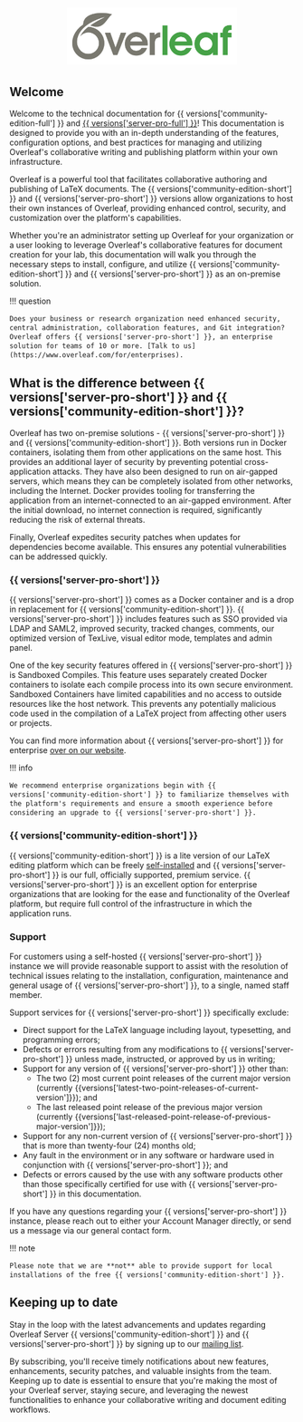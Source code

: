 <h1 align="center">
  <a href="https://www.overleaf.com"><img src="assets/logo.png" alt="Overleaf" width="300"></a>
</h1>

## Welcome

Welcome to the technical documentation for {{ versions['community-edition-full'] }} and [{{ versions['server-pro-full'] }}](https://www.overleaf.com/for/enterprises)! This documentation is designed to provide you with an in-depth understanding of the features, configuration options, and best practices for managing and utilizing Overleaf's collaborative writing and publishing platform within your own infrastructure.

Overleaf is a powerful tool that facilitates collaborative authoring and publishing of LaTeX documents. The {{ versions['community-edition-short'] }} and {{ versions['server-pro-short'] }} versions allow organizations to host their own instances of Overleaf, providing enhanced control, security, and customization over the platform's capabilities.

Whether you're an administrator setting up Overleaf for your organization or a user looking to leverage Overleaf's collaborative features for document creation for your lab, this documentation will walk you through the necessary steps to install, configure, and utilize {{ versions['community-edition-short'] }} and {{ versions['server-pro-short'] }} as an on-premise solution.

!!! question

    Does your business or research organization need enhanced security, central administration, collaboration features, and Git integration? Overleaf offers {{ versions['server-pro-short'] }}, an enterprise solution for teams of 10 or more. [Talk to us](https://www.overleaf.com/for/enterprises). 

## What is the difference between {{ versions['server-pro-short'] }} and {{ versions['community-edition-short'] }}?

Overleaf has two on-premise solutions - {{ versions['server-pro-short'] }} and {{ versions['community-edition-short'] }}. Both versions run in Docker containers, isolating them from other applications on the same host. This provides an additional layer of security by preventing potential cross-application attacks. They have also been designed to run on air-gapped servers, which means they can be completely isolated from other networks, including the Internet. Docker provides tooling for transferring the application from an internet-connected to an air-gapped environment. After the initial download, no internet connection is required, significantly reducing the risk of external threats.

Finally, Overleaf expedites security patches when updates for dependencies become available. This ensures any potential vulnerabilities can be addressed quickly. 

### {{ versions['server-pro-short'] }} ###

{{ versions['server-pro-short'] }} comes as a Docker container and is a drop in replacement for {{ versions['community-edition-short'] }}. {{ versions['server-pro-short'] }} includes features such as SSO provided via LDAP and SAML2, improved security, tracked changes, comments, our optimized version of TexLive, visual editor mode, templates and admin panel. 

One of the key security features offered in {{ versions['server-pro-short'] }} is Sandboxed Compiles. This feature uses separately created Docker containers to isolate each compile process into its own secure environment. Sandboxed Containers have limited capabilities and no access to outside resources like the host network. This prevents any potentially malicious code used in the compilation of a LaTeX project from affecting other users or projects.

You can find more information about {{ versions['server-pro-short'] }} for enterprise [over on our website](https://www.overleaf.com/for/enterprises).

!!! info

    We recommend enterprise organizations begin with {{ versions['community-edition-short'] }} to familiarize themselves with the platform's requirements and ensure a smooth experience before considering an upgrade to {{ versions['server-pro-short'] }}.

### {{ versions['community-edition-short'] }} ###

{{ versions['community-edition-short'] }} is a lite version of our LaTeX editing platform which can be freely [self-installed](https://github.com/overleaf/overleaf) and {{ versions['server-pro-short'] }} is our full, officially supported, premium service. {{ versions['server-pro-short'] }} is an excellent option for enterprise organizations that are looking for the ease and functionality of the Overleaf platform, but require full control of the infrastructure in which the application runs.

### Support 

For customers using a self-hosted {{ versions['server-pro-short'] }} instance we will provide reasonable support to assist with the resolution of technical issues relating to the installation, configuration, maintenance and general usage of {{ versions['server-pro-short'] }}, to a single, named staff member.

Support services for {{ versions['server-pro-short'] }} specifically exclude:

- Direct support for the LaTeX language including layout, typesetting, and programming errors;
- Defects or errors resulting from any modifications to {{ versions['server-pro-short'] }} unless made, instructed, or approved by us in writing;
- Support for any version of {{ versions['server-pro-short'] }} other than:
    - The two (2) most current point releases of the current major version (currently {{versions['latest-two-point-releases-of-current-version']}}); and
    - The last released point release of the previous major version (currently {{versions['last-released-point-release-of-previous-major-version']}});
- Support for any non-current version of {{ versions['server-pro-short'] }} that is more than twenty-four (24) months old;
- Any fault in the environment or in any software or hardware used in conjunction with {{ versions['server-pro-short'] }}; and
- Defects or errors caused by the use with any software products other than those specifically certified for use with {{ versions['server-pro-short'] }} in this documentation.

If you have any questions regarding your {{ versions['server-pro-short'] }} instance, please reach out to either your Account Manager directly, or send us a message via our general contact form. 

!!! note

    Please note that we are **not** able to provide support for local installations of the free {{ versions['community-edition-short'] }}.

## Keeping up to date

Stay in the loop with the latest advancements and updates regarding Overleaf Server {{ versions['community-edition-short'] }} and {{ versions['server-pro-short'] }} by signing up to our [mailing list](https://mailchi.mp/overleaf.com/community-edition-and-server-pro). 

By subscribing, you'll receive timely notifications about new features, enhancements, security patches, and valuable insights from the team. Keeping up to date is essential to ensure that you're making the most of your Overleaf server, staying secure, and leveraging the newest functionalities to enhance your collaborative writing and document editing workflows. 